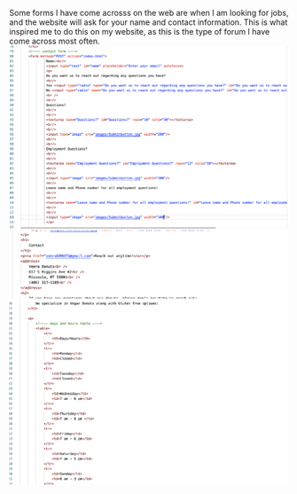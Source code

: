 Some forms I have come acrosss on the web are when I am looking for jobs, and the website will ask for your name and contact information. This is what inspired me to do this on my website, as this is the type of forum I have come across most often. 
 <img src="images/textscreenshot1.jpg" />
 <img src="images/textscreenshot2.jpg" />
 <img src="images/textscreenshot3.jpg" />